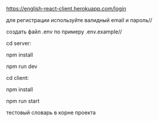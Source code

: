https://english-react-client.herokuapp.com/login


для регистрации используйте валидный email и пароль//

создать файл .env по примеру .env.example//


cd server:

npm install

npm run dev



cd client:

npm install

npm run start


тестовый словарь в корне проекта

